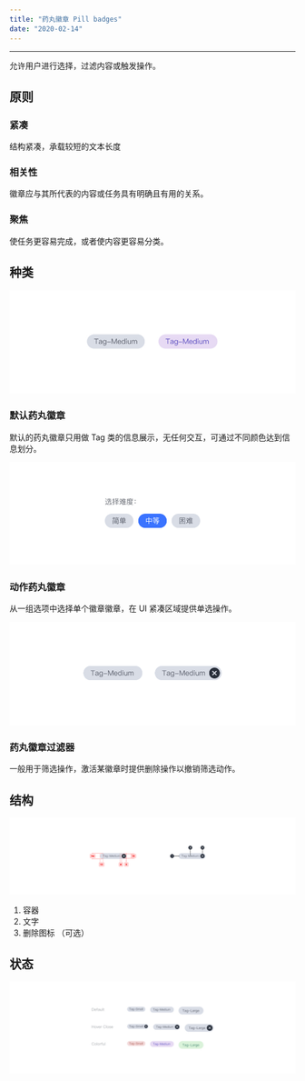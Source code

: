 ```yaml
---
title: "药丸徽章 Pill badges"
date: "2020-02-14"
---
```


---

允许用户进行选择，过滤内容或触发操作。

## 原则

### 紧凑

结构紧凑，承载较短的文本长度

### 相关性

徽章应与其所代表的内容或任务具有明确且有用的关系。

### 聚焦
使任务更容易完成，或者使内容更容易分类。

## 种类

![pill-badges-1](./pill-badges-1.jpg)

### 默认药丸徽章

默认的药丸徽章只用做 Tag 类的信息展示，无任何交互，可通过不同颜色达到信息划分。

![pill-badges-2](./pill-badges-2.jpg)

### 动作药丸徽章

从一组选项中选择单个徽章徽章，在 UI 紧凑区域提供单选操作。

![pill-badges-3](./pill-badges-3.jpg)

### 药丸徽章过滤器

一般用于筛选操作，激活某徽章时提供删除操作以撤销筛选动作。

## 结构 

![pill-badges-4](./pill-badges-4.jpg)

1. 容器
2. 文字
3. 删除图标 （可选）

## 状态

![pill-badges-5](./pill-badges-5.jpg)

